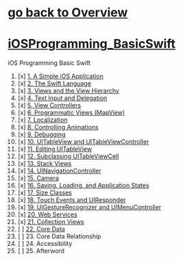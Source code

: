 # [go back to Overview](https://github.com/c4arl0s)

# [iOSProgramming_BasicSwift](https://github.com/c4arl0s/iOSProgramming_BasicSwift#go-back-to-overview)

iOS Programming Basic Swift

1. [x] [1. A Simple iOS Application](https://github.com/c4arl0s/iOSProgrammingBasicSwiftContentIndex#1-a-simple-ios-application) 
2. [x] [2. The Swift Language](https://github.com/c4arl0s/iOSProgrammingBasicSwiftContentIndex#2-the-swift-language) 
3. [x] [3. Views and the View Hierarchy](https://github.com/c4arl0s/iOSProgrammingBasicSwiftContentIndex#3-views-and-the-view-hierarchy) 
4. [x] [4. Text Input and Delegation](https://github.com/c4arl0s/iOSProgrammingBasicSwiftContentIndex#4-text-input-and-delegation) 
5. [x] [5. View Controllers](https://github.com/c4arl0s/iOSProgrammingBasicSwiftContentIndex#5-viewcontrollers) 
6. [x] [6. Programmatic Views (MapView)](https://github.com/c4arl0s/iOSProgrammingBasicSwiftContentIndex#6-mapview-programmatic-view) 
7. [x] [7. Localization](https://github.com/c4arl0s/iOSProgrammingBasicSwiftContentIndex#7-localization) 
8. [x] [8. Controlling Animations](https://github.com/c4arl0s/iOSProgrammingBasicSwiftContentIndex#8-controlling-animations) 
9. [x] [9. Debugging](https://github.com/c4arl0s/iOSProgrammingBasicSwiftContentIndex#9-debugging) 
10. [x] [10. UITableView and UITableViewController](https://github.com/c4arl0s/iOSProgrammingBasicSwiftContentIndex#10-uitableview-and-uitableviewcontroller) 
11. [x] [11. Editing UITableView](https://github.com/c4arl0s/iOSProgrammingBasicSwiftContentIndex#11-editing-uitableview) 
12. [x] [12. Subclassing UITableViewCell](https://github.com/c4arl0s/iOSProgrammingBasicSwiftContentIndex#12-subclassing-uitableviewcell-from-xib) 
13. [x] [13. Stack Views](https://github.com/c4arl0s/iOSProgrammingBasicSwiftContentIndex#13-stack-views) 
14. [x] [14. UINavigationController](https://github.com/c4arl0s/iOSProgrammingBasicSwiftContentIndex#14-uinavigationcontroller) 
15. [x] [15. Camera](https://github.com/c4arl0s/iOSProgrammingBasicSwiftContentIndex#15-camera) 
16. [x] [16. Saving, Loading, and Application States](https://github.com/c4arl0s/iOSProgrammingBasicSwiftContentIndex#16-saving-loading-and-application-states) 
17. [x] [17. Size Classes](https://github.com/c4arl0s/iOSProgrammingBasicSwiftContentIndex#17-size-classes) 
18. [x] [18. Touch Events and UIResponder](https://github.com/c4arl0s/iOSProgrammingBasicSwiftContentIndex#18-touch-events-and-uiresponder) 
19. [x] [19. UIGestureRecognizer and UIMenuController](https://github.com/c4arl0s/iOSProgrammingBasicSwiftContentIndex#19-uigesture-recognizer-and-uimenucontroller)
20. [x] [20. Web Services](https://github.com/c4arl0s/iOSProgrammingBasicSwiftContentIndex#20-web-services) 
21. [x] [21. Collection Views](https://github.com/c4arl0s/iOSProgrammingBasicSwiftContentIndex#21-collectionview-for-photoramaapp) 
22. [ ] [22. Core Data](https://github.com/c4arl0s/iOSProgrammingBasicSwiftContentIndex#22-core-data) 
23. [ ] 23. Core Data Relationship
24. [ ] 24. Accessibility 
25. [ ] 25. Afterword


